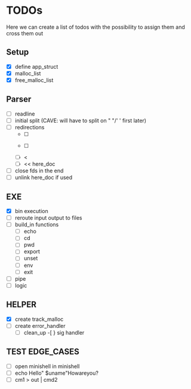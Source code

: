 # TODOs

Here we can create a list of todos with the possibility to assign them and cross them out

## Setup
-[x] define app_struct
- [x] malloc_list
- [x] free_malloc_list

## Parser
- [ ] readline
- [ ] initial split (CAVE: will have to split on " "/' ' first later)
- [ ] redirections
	-[ ] >
	-[ ] >>
	-[ ] <
	-[ ] << here_doc
- [ ] close fds in the end
- [ ] unlink here_doc if used

## EXE
-[x] bin execution
-[ ] reroute input output to files
-[ ] build_in functions
    -[ ] echo
    -[ ] cd
    -[ ] pwd
    -[ ] export
    -[ ] unset
    -[ ] env
    -[ ] exit
-[ ] pipe
-[ ] logic

## HELPER
-[x] create track_malloc
-[ ] create error_handler
    -[ ] clean_up
    -[ } sig handler

## TEST EDGE_CASES
-[ ] open minishell in minishell
-[ ] echo Hello" $uname"Howareyou?
-[ ] cm1 > out | cmd2

